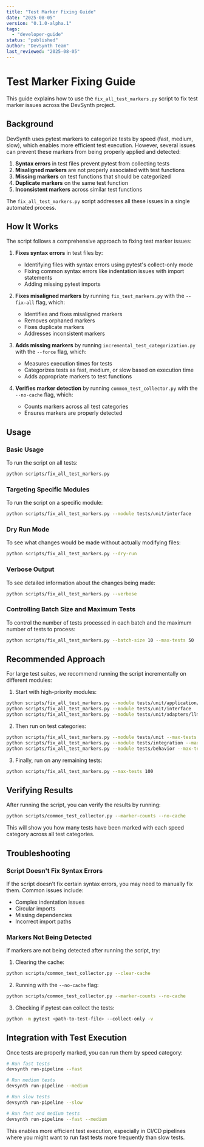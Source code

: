 ```yaml
---
title: "Test Marker Fixing Guide"
date: "2025-08-05"
version: "0.1.0-alpha.1"
tags:
  - "developer-guide"
status: "published"
author: "DevSynth Team"
last_reviewed: "2025-08-05"
---
```


# Test Marker Fixing Guide

This guide explains how to use the `fix_all_test_markers.py` script to fix test marker issues across the DevSynth project.

## Background

DevSynth uses pytest markers to categorize tests by speed (fast, medium, slow), which enables more efficient test execution. However, several issues can prevent these markers from being properly applied and detected:

1. **Syntax errors** in test files prevent pytest from collecting tests
2. **Misaligned markers** are not properly associated with test functions
3. **Missing markers** on test functions that should be categorized
4. **Duplicate markers** on the same test function
5. **Inconsistent markers** across similar test functions

The `fix_all_test_markers.py` script addresses all these issues in a single automated process.

## How It Works

The script follows a comprehensive approach to fixing test marker issues:

1. **Fixes syntax errors** in test files by:
   - Identifying files with syntax errors using pytest's collect-only mode
   - Fixing common syntax errors like indentation issues with import statements
   - Adding missing pytest imports

2. **Fixes misaligned markers** by running `fix_test_markers.py` with the `--fix-all` flag, which:
   - Identifies and fixes misaligned markers
   - Removes orphaned markers
   - Fixes duplicate markers
   - Addresses inconsistent markers

3. **Adds missing markers** by running `incremental_test_categorization.py` with the `--force` flag, which:
   - Measures execution times for tests
   - Categorizes tests as fast, medium, or slow based on execution time
   - Adds appropriate markers to test functions

4. **Verifies marker detection** by running `common_test_collector.py` with the `--no-cache` flag, which:
   - Counts markers across all test categories
   - Ensures markers are properly detected

## Usage

### Basic Usage

To run the script on all tests:

```bash
python scripts/fix_all_test_markers.py
```

### Targeting Specific Modules

To run the script on a specific module:

```bash
python scripts/fix_all_test_markers.py --module tests/unit/interface
```

### Dry Run Mode

To see what changes would be made without actually modifying files:

```bash
python scripts/fix_all_test_markers.py --dry-run
```

### Verbose Output

To see detailed information about the changes being made:

```bash
python scripts/fix_all_test_markers.py --verbose
```

### Controlling Batch Size and Maximum Tests

To control the number of tests processed in each batch and the maximum number of tests to process:

```bash
python scripts/fix_all_test_markers.py --batch-size 10 --max-tests 50
```

## Recommended Approach

For large test suites, we recommend running the script incrementally on different modules:

1. Start with high-priority modules:

```bash
python scripts/fix_all_test_markers.py --module tests/unit/application/cli
python scripts/fix_all_test_markers.py --module tests/unit/interface
python scripts/fix_all_test_markers.py --module tests/unit/adapters/llm
```

2. Then run on test categories:

```bash
python scripts/fix_all_test_markers.py --module tests/unit --max-tests 100
python scripts/fix_all_test_markers.py --module tests/integration --max-tests 100
python scripts/fix_all_test_markers.py --module tests/behavior --max-tests 100
```

3. Finally, run on any remaining tests:

```bash
python scripts/fix_all_test_markers.py --max-tests 100
```

## Verifying Results

After running the script, you can verify the results by running:

```bash
python scripts/common_test_collector.py --marker-counts --no-cache
```

This will show you how many tests have been marked with each speed category across all test categories.

## Troubleshooting

### Script Doesn't Fix Syntax Errors

If the script doesn't fix certain syntax errors, you may need to manually fix them. Common issues include:

- Complex indentation issues
- Circular imports
- Missing dependencies
- Incorrect import paths

### Markers Not Being Detected

If markers are not being detected after running the script, try:

1. Clearing the cache:

```bash
python scripts/common_test_collector.py --clear-cache
```

2. Running with the `--no-cache` flag:

```bash
python scripts/common_test_collector.py --marker-counts --no-cache
```

3. Checking if pytest can collect the tests:

```bash
python -m pytest <path-to-test-file> --collect-only -v
```

## Integration with Test Execution

Once tests are properly marked, you can run them by speed category:

```bash
# Run fast tests
devsynth run-pipeline --fast

# Run medium tests
devsynth run-pipeline --medium

# Run slow tests
devsynth run-pipeline --slow

# Run fast and medium tests
devsynth run-pipeline --fast --medium
```

This enables more efficient test execution, especially in CI/CD pipelines where you might want to run fast tests more frequently than slow tests.
